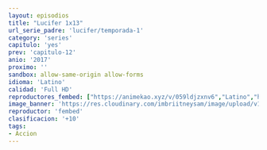 ```yaml
---
layout: episodios
title: "Lucifer 1x13"
url_serie_padre: 'lucifer/temporada-1'
category: 'series'
capitulo: 'yes'
prev: 'capitulo-12'
anio: '2017'
proximo: ''
sandbox: allow-same-origin allow-forms
idioma: 'Latino'
calidad: 'Full HD'
reproductores_fembed: ["https://animekao.xyz/v/059ldjzxnv6","Latino","https://feurl.com/v/1lo6dglgl95","Latino","https://myurlshort.live/v/lje0dsndd7l855-","Latino","https://fembad.net/v/48lm7izjw51d7yg","Latino","https://digiload.co/e/MTATlAIMSu","Latino"]
image_banner: 'https://res.cloudinary.com/imbriitneysam/image/upload/v1546476989/punisher-banner-min.jpg'
reproductor: 'fembed'
clasificacion: '+10'
tags:
- Accion
---
```












